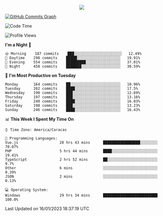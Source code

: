 <p align="center">
  <a href="http://www.github.com/thevacs">
    <img src="https://github-readme-streak-stats.herokuapp.com/?user=thevacs&stroke=ffffff&background=1c1917&ring=0891b2&fire=0891b2&currStreakNum=ffffff&currStreakLabel=0891b2&sideNums=ffffff&sideLabels=ffffff&dates=ffffff&hide_border=true" />
  </a>
  
  <a href="http://www.github.com/thevacs"><img src="https://github-readme-activity-graph.cyclic.app/graph?username=thevacs&bg_color=000000&color=ffffff&line=ff0000&point=ebebeb&area=true&hide_border=true" alt="GitHub Commits Graph" /></a>
  
</p>

<!--START_SECTION:waka-->
![Code Time](http://img.shields.io/badge/Code%20Time-1%2C046%20hrs%2033%20mins-blue)

![Profile Views](http://img.shields.io/badge/Profile%20Views-0-blue)

**I'm a Night 🦉** 

```text
🌞 Morning    187 commits    ███░░░░░░░░░░░░░░░░░░░░░░   12.49% 
🌆 Daytime    298 commits    █████░░░░░░░░░░░░░░░░░░░░   19.91% 
🌃 Evening    554 commits    █████████░░░░░░░░░░░░░░░░   37.01% 
🌙 Night      458 commits    ███████░░░░░░░░░░░░░░░░░░   30.59%

```
📅 **I'm Most Productive on Tuesday** 

```text
Monday       164 commits    ██░░░░░░░░░░░░░░░░░░░░░░░   10.96% 
Tuesday      262 commits    ████░░░░░░░░░░░░░░░░░░░░░   17.5% 
Wednesday    190 commits    ███░░░░░░░░░░░░░░░░░░░░░░   12.69% 
Thursday     197 commits    ███░░░░░░░░░░░░░░░░░░░░░░   13.16% 
Friday       240 commits    ████░░░░░░░░░░░░░░░░░░░░░   16.03% 
Saturday     198 commits    ███░░░░░░░░░░░░░░░░░░░░░░   13.23% 
Sunday       246 commits    ████░░░░░░░░░░░░░░░░░░░░░   16.43%

```


📊 **This Week I Spent My Time On** 

```text
⌚︎ Time Zone: America/Caracas

💬 Programming Languages: 
Vue.js                   20 hrs 43 mins      █████████████████░░░░░░░░   70.07% 
PHP                      5 hrs 44 mins       ████░░░░░░░░░░░░░░░░░░░░░   19.41% 
TypeScript               2 hrs 52 mins       ██░░░░░░░░░░░░░░░░░░░░░░░   9.7% 
Other                    6 mins              ░░░░░░░░░░░░░░░░░░░░░░░░░   0.39% 
JSON                     2 mins              ░░░░░░░░░░░░░░░░░░░░░░░░░   0.13%

💻 Operating System: 
Windows                  29 hrs 34 mins      █████████████████████████   100.0%

```


 Last Updated on 16/01/2023 18:37:19 UTC
<!--END_SECTION:waka-->
